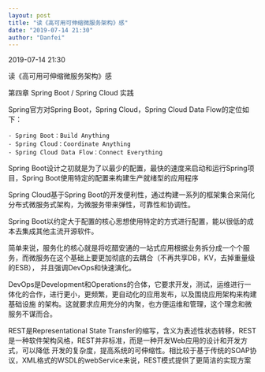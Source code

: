 ```yaml
---
layout: post
title: "读《高可用可伸缩微服务架构》感"
date: "2019-07-14 21:30"
author: "Danfei"
---
```

2019-07-14 21:30

读《高可用可伸缩微服务架构》感

第四章 Spring Boot / Spring Cloud 实践

Spring官方对Spring Boot，Spring Cloud，Spring Cloud Data Flow的定位如下：
	
	- Spring Boot：Build Anything
	- Spring Cloud：Coordinate Anything
	- Spring Cloud Data Flow：Connect Everything
	
Spring Boot设计之初就是为了以最少的配置，最快的速度来启动和运行Spring项目，Spring Boot使用特定的配置来构建生产就绪型的应用程序

Spring Cloud基于Spring Boot的开发便利性，通过构建一系列的框架集合来简化分布式微服务式架构，为微服务带来弹性，可靠性和协调性。

Spring Boot以约定大于配置的核心思想使用特定的方式进行配置，能以很低的成本去集成其他主流开源软件。

简单来说，服务化的核心就是将吃醋安通的一站式应用根据业务拆分成一个个服务，而微服务在这个基础上要更加彻底的去耦合（不再共享DB，KV，去掉重量级的ESB），
并且强调DevOps和快速演化。

DevOps是Development和Operations的合体，它要求开发，测试，运维进行一体化的合作，进行更小，更频繁，更自动化的应用发布，以及围绕应用架构来构建基础设施
的架构。这就要求应用充分的内聚，也方便运维和管理，这个理念和微服务不谋而合。

REST是Representational State Transfer的缩写，含义为表述性状态转移，REST是一种软件架构风格，REST并非标准，而是一种开发Web应用的设计和开发方式，可以降低
开发的复杂度，提高系统的可伸缩性。相比较于基于传统的SOAP协议，XML格式的WSDL的webService来说，REST模式提供了更简洁的实现方案